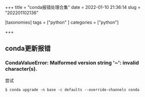+++
title = "conda报错处理合集"
date = 2022-01-10 21:36:14
slug = "202201102136"

[taxonomies]
tags = ["python" ]
categories = ["python"]

+++

<!-- more -->

## conda更新报错

### CondaValueError: Malformed version string '~': invalid character(s).

尝试

```
$ conda upgrade -n base -c defaults --override-channels conda
```

